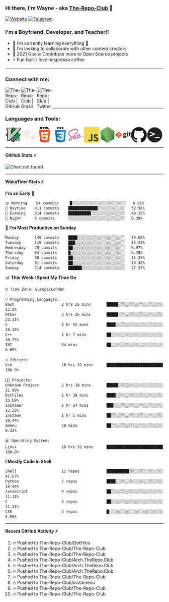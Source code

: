 ### Hi there, I'm Wayne - aka [The-Repo-Club][website] 👋

[![Website](https://img.shields.io/website?label=github.com/The-Repo-Club/&color=orange&style=flat-square&url=https://github.com/The-Repo-Club/)][website]
[![Telegram](https://img.shields.io/badge/Chat%20on-Telegram-orange.svg?color=orange&logo=telegram&style=flat-square)][telegram]

### I'm a Boyfriend, Developer, and Teacher!!

- 🌱 I’m currently learning everything 🤣
- 👯 I’m looking to collaborate with other content creators
- 🥅 2021 Goals: Contribute more to Open Source projects
- ⚡ Fun fact: I love nespresso coffee

---
### Connect with me:

[<img align="left" alt="The-Repo-Club | GitHub" width="50px" src="https://cdn.jsdelivr.net/npm/simple-icons@v3/icons/github.svg" />][website]
[<img align="left" alt="The-Repo-Club | Gmail" width="50px" src="https://cdn.jsdelivr.net/npm/simple-icons@v3/icons/gmail.svg" />][email]
[<img align="left" alt="The-Repo-Club | Twitter" width="50px" src="https://cdn.jsdelivr.net/npm/simple-icons@v3/icons/telegram.svg" />][telegram]

[website]: https://github.com/The-Repo-Club/
[email]: mailto:wayne6324@gmail.com
[telegram]: https://t.me/TheRepoClub

<br />
<br />
<br />

---
### Languages and Tools:

<img align="left" alt="Vim" width="50px" src="https://raw.githubusercontent.com/github/explore/80688e429a7d4ef2fca1e82350fe8e3517d3494d/topics/vim/vim.png" />
<img align="left" alt="Fish" width="50px" src="https://raw.githubusercontent.com/github/explore/80688e429a7d4ef2fca1e82350fe8e3517d3494d/topics/fish/fish.png" />
<img align="left" alt="HTML5" width="50px" src="https://raw.githubusercontent.com/github/explore/80688e429a7d4ef2fca1e82350fe8e3517d3494d/topics/html/html.png" />
<img align="left" alt="CSS3" width="50px" src="https://raw.githubusercontent.com/github/explore/80688e429a7d4ef2fca1e82350fe8e3517d3494d/topics/css/css.png" />
<img align="left" alt="Sass" width="50px" src="https://raw.githubusercontent.com/github/explore/80688e429a7d4ef2fca1e82350fe8e3517d3494d/topics/sass/sass.png" />
<img align="left" alt="JavaScript" width="50px" src="https://raw.githubusercontent.com/github/explore/80688e429a7d4ef2fca1e82350fe8e3517d3494d/topics/javascript/javascript.png" />
<img align="left" alt="Node.js" width="50px" src="https://raw.githubusercontent.com/github/explore/80688e429a7d4ef2fca1e82350fe8e3517d3494d/topics/nodejs/nodejs.png" />
<img align="left" alt="Git" width="50px" src="https://raw.githubusercontent.com/github/explore/80688e429a7d4ef2fca1e82350fe8e3517d3494d/topics/git/git.png" />
<img align="left" alt="GitHub" width="50px" src="https://raw.githubusercontent.com/github/explore/78df643247d429f6cc873026c0622819ad797942/topics/github/github.png" />
<img align="left" alt="Terminal" width="50px" src="https://raw.githubusercontent.com/github/explore/80688e429a7d4ef2fca1e82350fe8e3517d3494d/topics/terminal/terminal.png" />

<br />
<br />
<br />

---

**GitHub Stats ⚡**

![Chart not found](https://github-readme-stats.vercel.app/api?username=The-Repo-Club&theme=tokyonight&show_icons=true&count_private=true&hide_border=true&include_all_commits=true&custom_title=The-Repo-Club%27s+GitHub+Stats)


---

**WakaTime Stats ⚡**

<!--START_SECTION:waka-->
**I'm an Early 🐤** 

```text
🌞 Morning    54 commits     █░░░░░░░░░░░░░░░░░░░░░░░░   6.91% 
🌆 Daytime    411 commits    █████████████░░░░░░░░░░░░   52.56% 
🌃 Evening    314 commits    ██████████░░░░░░░░░░░░░░░   40.15% 
🌙 Night      3 commits      ░░░░░░░░░░░░░░░░░░░░░░░░░   0.38%

```
📅 **I'm Most Productive on Sunday** 

```text
Monday       149 commits    ████░░░░░░░░░░░░░░░░░░░░░   19.05% 
Tuesday      119 commits    ███░░░░░░░░░░░░░░░░░░░░░░   15.22% 
Wednesday    78 commits     ██░░░░░░░░░░░░░░░░░░░░░░░   9.97% 
Thursday     53 commits     █░░░░░░░░░░░░░░░░░░░░░░░░   6.78% 
Friday       88 commits     ██░░░░░░░░░░░░░░░░░░░░░░░   11.25% 
Saturday     81 commits     ██░░░░░░░░░░░░░░░░░░░░░░░   10.36% 
Sunday       214 commits    ██████░░░░░░░░░░░░░░░░░░░   27.37%

```


📊 **This Week I Spent My Time On** 

```text
⌚︎ Time Zone: Europe/London

💬 Programming Languages: 
Bash                     2 hrs 26 mins       █████░░░░░░░░░░░░░░░░░░░░   23.2% 
Other                    2 hrs 26 mins       █████░░░░░░░░░░░░░░░░░░░░   23.11% 
C                        1 hr 55 mins        ████░░░░░░░░░░░░░░░░░░░░░   18.34% 
C++                      1 hr 7 mins         ██░░░░░░░░░░░░░░░░░░░░░░░   10.75% 
INI                      54 mins             ██░░░░░░░░░░░░░░░░░░░░░░░   8.65%

🔥 Editors: 
Vim                      10 hrs 32 mins      █████████████████████████   100.0%

🐱‍💻 Projects: 
Unknown Project          2 hrs 19 mins       █████░░░░░░░░░░░░░░░░░░░░   21.99% 
DotFiles                 1 hr 39 mins        ████░░░░░░░░░░░░░░░░░░░░░   15.69% 
instaaur                 1 hr 24 mins        ███░░░░░░░░░░░░░░░░░░░░░░   13.33% 
instawm                  1 hr 5 mins         ██░░░░░░░░░░░░░░░░░░░░░░░   10.44% 
dmenu                    58 mins             ██░░░░░░░░░░░░░░░░░░░░░░░   9.32%

💻 Operating System: 
Linux                    10 hrs 32 mins      █████████████████████████   100.0%

```

**I Mostly Code in Shell** 

```text
Shell                    15 repos            ██████████░░░░░░░░░░░░░░░   41.67% 
Python                   7 repos             ████░░░░░░░░░░░░░░░░░░░░░   19.44% 
JavaScript               4 repos             ██░░░░░░░░░░░░░░░░░░░░░░░   11.11% 
C                        4 repos             ██░░░░░░░░░░░░░░░░░░░░░░░   11.11% 
CSS                      2 repos             █░░░░░░░░░░░░░░░░░░░░░░░░   5.56%

```



<!--END_SECTION:waka-->

---

**Recent GitHub Activity :zap:**

<!--START_SECTION:activity-->
1. 🔥 Pushed to The-Repo-Club/DotFiles
2. 🔥 Pushed to The-Repo-Club/The-Repo-Club
3. 🔥 Pushed to The-Repo-Club/The-Repo-Club
4. 🔥 Pushed to The-Repo-Club/Arch.TheRepo.Club
5. 🔥 Pushed to The-Repo-Club/Arch.TheRepo.Club
6. 🔥 Pushed to The-Repo-Club/Arch.TheRepo.Club
7. 🔥 Pushed to The-Repo-Club/The-Repo-Club
8. 🔥 Pushed to The-Repo-Club/instamenu
9. 🔥 Pushed to The-Repo-Club/The-Repo-Club
10. 🔥 Pushed to The-Repo-Club/The-Repo-Club
<!--END_SECTION:activity-->